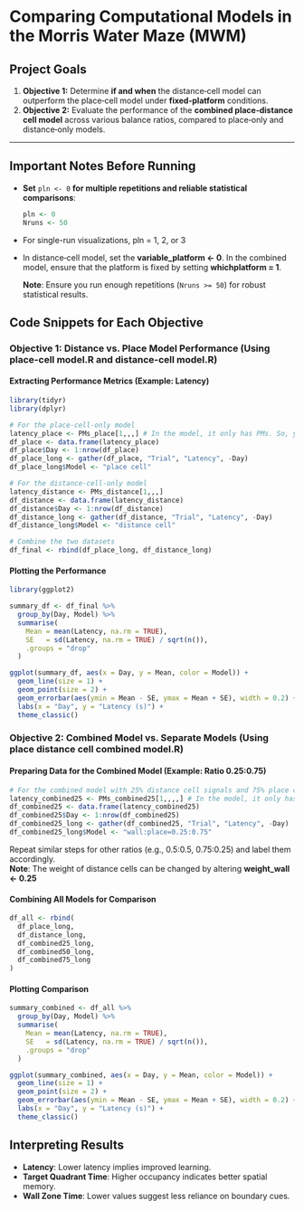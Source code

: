 # Comparing Computational Models in the Morris Water Maze (MWM)

## Project Goals

1. **Objective 1:** Determine **if and when** the distance‐cell model can outperform the place‐cell model under **fixed‐platform** conditions.  
2. **Objective 2:** Evaluate the performance of the **combined place‐distance cell model** across various balance ratios, compared to place‐only and distance‐only models.

---

## Important Notes Before Running

- **Set** `pln <- 0` **for multiple repetitions and reliable statistical comparisons**:
  ```r
  pln <- 0
  Nruns <- 50
  ```
- For single-run visualizations, pln = 1, 2, or 3
- In distance‐cell model, set the **variable_platform <- 0**. In the combined model, ensure that the platform is fixed by setting **whichplatform = 1**.


  **Note**: Ensure you run enough repetitions (`Nruns >= 50`) for robust statistical results.

## Code Snippets for Each Objective

### Objective 1: Distance vs. Place Model Performance (Using place-cell model.R and distance-cell model.R) 

#### Extracting Performance Metrics (Example: Latency)

```r
library(tidyr)
library(dplyr)

# For the place-cell-only model
latency_place <- PMs_place[1,,,] # In the model, it only has PMs. So, you can use PMs_place <- PMs to store the data.
df_place <- data.frame(latency_place)
df_place$Day <- 1:nrow(df_place)
df_place_long <- gather(df_place, "Trial", "Latency", -Day)
df_place_long$Model <- "place cell"

# For the distance-cell-only model
latency_distance <- PMs_distance[1,,,]
df_distance <- data.frame(latency_distance)
df_distance$Day <- 1:nrow(df_distance)
df_distance_long <- gather(df_distance, "Trial", "Latency", -Day)
df_distance_long$Model <- "distance cell"

# Combine the two datasets
df_final <- rbind(df_place_long, df_distance_long)
```

#### Plotting the Performance

```r
library(ggplot2)

summary_df <- df_final %>%
  group_by(Day, Model) %>%
  summarise(
    Mean = mean(Latency, na.rm = TRUE),
    SE   = sd(Latency, na.rm = TRUE) / sqrt(n()),
    .groups = "drop"
  )

ggplot(summary_df, aes(x = Day, y = Mean, color = Model)) +
  geom_line(size = 1) +
  geom_point(size = 2) +
  geom_errorbar(aes(ymin = Mean - SE, ymax = Mean + SE), width = 0.2) +
  labs(x = "Day", y = "Latency (s)") +
  theme_classic()
```

### Objective 2: Combined Model vs. Separate Models (Using place distance cell combined model.R) 

#### Preparing Data for the Combined Model (Example: Ratio 0.25:0.75)

```r
# For the combined model with 25% distance cell signals and 75% place cell signals:
latency_combined25 <- PMs_combined25[1,,,,] # In the model, it only has PMs. So, you can use PMs_combined25 <- PMs to store the data.
df_combined25 <- data.frame(latency_combined25)
df_combined25$Day <- 1:nrow(df_combined25)
df_combined25_long <- gather(df_combined25, "Trial", "Latency", -Day)
df_combined25_long$Model <- "wall:place=0.25:0.75"
```
Repeat similar steps for other ratios (e.g., 0.5:0.5, 0.75:0.25) and label them accordingly.  
**Note**: The weight of distance cells can be changed by altering **weight_wall <- 0.25**

#### Combining All Models for Comparison

```r
df_all <- rbind(
  df_place_long,
  df_distance_long,
  df_combined25_long,
  df_combined50_long,
  df_combined75_long
)
```

#### Plotting Comparison

```r
summary_combined <- df_all %>%
  group_by(Day, Model) %>%
  summarise(
    Mean = mean(Latency, na.rm = TRUE),
    SE   = sd(Latency, na.rm = TRUE) / sqrt(n()),
    .groups = "drop"
  )

ggplot(summary_combined, aes(x = Day, y = Mean, color = Model)) +
  geom_line(size = 1) +
  geom_point(size = 2) +
  geom_errorbar(aes(ymin = Mean - SE, ymax = Mean + SE), width = 0.2) +
  labs(x = "Day", y = "Latency (s)") +
  theme_classic()
```
## Interpreting Results

- **Latency**: Lower latency implies improved learning.
- **Target Quadrant Time**: Higher occupancy indicates better spatial memory.
- **Wall Zone Time**: Lower values suggest less reliance on boundary cues.
